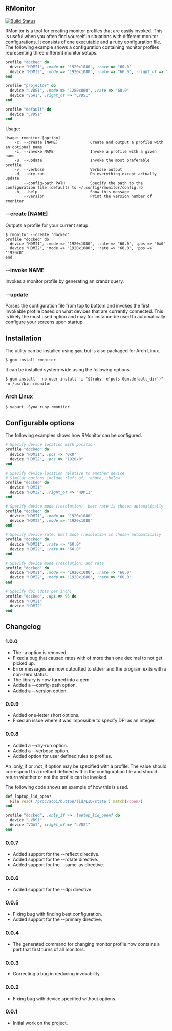 ## RMonitor

[![Build Status](https://travis-ci.org/badeball/rmonitor.png)](https://travis-ci.org/badeball/rmonitor)

RMonitor is a tool for creating monitor profiles that are easily invoked. This
is useful when you often find yourself in situations with different monitor
configurations. It consists of one executable and a ruby configuration file.
The following example shows a configuration containing monitor profiles
representing three different monitor setups.

```ruby
profile "docked" do
  device "HDMI1", :mode => "1920x1080", :rate => "60.0"
  device "HDMI2", :mode => "1920x1080", :rate => "60.0", :right_of => "HDMI1"
end

profile "projector" do
  device "LVDS1", :mode => "1280x800", :rate => "60.0"
  device "VGA1", :right_of => "LVDS1"
end

profile "default" do
  device "LVDS1"
end
```

Usage:

```
Usage: rmonitor [option]
    -c, --create [NAME]              Create and output a profile with an optional name
    -i, --invoke NAME                Invoke a profile with a given name
    -u, --update                     Invoke the most preferable profile
    -v, --verbose                    Verbose output
    -d, --dry-run                    Do everything except actually update
        --config-path PATH           Specify the path to the configuration file (defaults to ~/.config/rmonitor/config.rb
    -h, --help                       Show this message
        --version                    Print the version number of rmonitor
```

### --create [NAME]

Outputs a profile for your current setup.

```
$ rmonitor --create "docked"
profile "docked" do
  device "HDMI1", :mode => "1920x1080", :rate => "60.0", :pos => "0x0"
  device "HDMI2", :mode => "1920x1080", :rate => "60.0", :pos => "1920x0"
end
```

### --invoke NAME

Invokes a monitor profile by generating an xrandr query.

### --update

Parses the configuration file from top to bottom and invokes the first
invokable profile based on what devices that are currently connected. This is
likely the most used option and may for instance be used to automatically
configure your screens upon startup.

## Installation

The utility can be installed using `gem`, but is also packaged for Arch Linux.

```
$ gem install rmonitor
```

It can be installed system-wide using the following options.

```
$ gem install --no-user-install -i "$(ruby -e'puts Gem.default_dir')" -n /usr/bin rmonitor
```

### Arch Linux

```
$ yaourt -Syua ruby-rmonitor
```

## Configurable options

The following examples shows how RMonitor can be configured.

```ruby
# Specify device location with position
profile "docked" do
  device "HDMI1", :pos => "0x0"
  device "HDMI2", :pos => "1920x0"
end
```

```ruby
# Specify device location relative to another device
# Similar options include :left_of, :above, :below
profile "docked" do
  device "HDMI1"
  device "HDMI2", :right_of => "HDMI1"
end
```

```ruby
# Specify device mode (resolution), best rate is chosen automatically
profile "docked" do
  device "HDMI1", :mode => "1920x1080"
  device "HDMI2", :mode => "1920x1080"
end
```

```ruby
# Specify device rate, best mode (resolution is chosen automatically
profile "docked" do
  device "HDMI1", :rate => "60.0"
  device "HDMI2", :rate => "60.0"
end
```

```ruby
# Specify device mode (resolution) and rate
profile "docked" do
  device "HDMI1", :mode => "1920x1080", :rate => "60.0"
  device "HDMI2", :mode => "1920x1080", :rate => "60.0"
end
```

```ruby
# Specify dpi (dots per inch)
profile "docked", :dpi => 96 do
  device "HDMI1"
  device "HDMI2"
end
```

## Changelog

### 1.0.0

* The -a option is removed.
* Fixed a bug that caused rates with of more than one decimal to not get picked up.
* Error messages are now outputted to stderr and the program exits with a non-zero status.
* The library is now turned into a gem.
* Added a --config-path option.
* Added a --version option.

### 0.0.9

* Added one-letter short options.
* Fixed an issue where it was impossible to specify DPI as an integer.

### 0.0.8

* Added a --dry-run option.
* Added a --verbose option.
* Added option for user defined rules to profiles.

An :only_if or :not_if option may be specified with a profile. The value
should correspond to a method defined within the configuration file and
should return whether or not the profile can be invoked.

The following code shows an example of how this is used.

```ruby
def laptop_lid_open?
  File.read('/proc/acpi/button/lid/LID/state').match(/open/)
end

profile "docked", :only_if => :laptop_lid_open? do
  device "LVDS1"
  device "VGA1", :right_of => "LVDS1"
end
```

### 0.0.7

* Added support for the --reflect directive.
* Added support for the --rotate directive.
* Added support for the --same-as directive.

### 0.0.6

* Added support for the --dpi directive.

### 0.0.5

* Fixing bug with finding best configuration.
* Added support for the --primary directive.

### 0.0.4

* The generated command for changing monitor profile now contains a part that first turns of all monitors.

### 0.0.3

* Correcting a bug in deducing invokability.

### 0.0.2

* Fixing bug with device specified without options.

### 0.0.1

* Initial work on the project.
